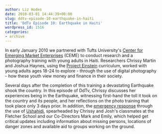 ```yaml
---
author: Liz Hodes
date: 2010-03-01 14:44:39+00:00
slug: ddtv-episode-10-earthquake-in-haiti
title: 'DdTv Episode 10: Earthquake in Haiti'
wordpress_id: 1516
categories:
- archive
---
```




In early January 2010 we partnered with Tufts University's [Center for Emerging Market Enterprises](http://fletcher.tufts.edu/ceme/) (CEME) to conduct research and a photography training with young adults in Haiti. Researchers Chrissy Martin and Joshua Haynes, using the [Project Einstein](http://digital-democracy.org/what-we-do/programs/#projecteinstein) curriculum, worked with young adults ages 18-24 to explore - through the use of digital photography - how these youth view money and finance in their society.

Several days after the completion of this training a devastating Earthquake shook the country. In this episode of DdTv, Chrissy discusses her experiences being in the Earthquake, witnessing first-hand the toll it took on the country and its people, and her reflections on the photo training that took place only 3 days prior. In addition, the [emergency response](http://digital-democracy.org/2010/01/17/support-ongoing-haiti-earthquake-response-efforts/) through the use of [Ushahidi](http://haiti.ushahidi.com/), spearheaded by Chrissy and Josh's classmates at the Fletcher School and our Co-Directors Mark and Emily, which helped get critical updates including information about missing persons, locations of danger zones and available aid to groups working on the ground.
